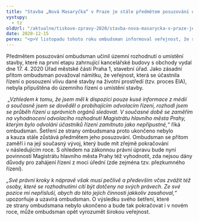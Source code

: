 ```yaml
---
title: "Stavba „Nová Masaryčka“ v Praze je stále předmětem posuzování ombudsmana"
vystupy:
  - tz
oldUrl: "/aktualne/tiskove-zpravy-2020/stavba-nova-masarycka-v-praze-je-stale-predmetem-posuzovani-ombudsmana"
date: 2020-12-15
perex: "<p>V listopadu tohoto roku ombudsman informoval veřejnost, že se na základě mediálních zpráv rozhodl zahájit šetření z vlastní iniciativy a prověřit tak postupy úřadů ve věci stavby Polyfunkční objekt Masaryk Centre 1, nazývané též jako Nová Masaryčka v Praze. Šetření zatím není ukončeno.</p>"
---
```


<!-- imported from the old website -->

<p>Předmětem posuzování ombudsman učinil územní rozhodnutí o umístění stavby, které na první etapu zahrnující kancelářské budovy s obchody vydal dne 17. 4. 2020 Úřad městské části Praha 1, stavební úřad. Jako zásadní přitom ombudsman považoval námitku, že veřejnost, která se účastnila řízení o posouzení vlivu dané stavby na životní prostředí (tzv. proces EIA), nebyla připuštěna do územního řízení o umístění stavby.</p> <p><i> „Vzhledem k tomu, že jsem měl k dispozici pouze kusé informace z médií a současně jsem se dověděl o probíhajícím odvolacím řízení, rozhodl jsem se průběh řízení u správních orgánů sledovat. V současné době se zaměřím na vyhodnocení odvolacího rozhodnutí Magistrátu hlavního města Prahy, kterým bylo odvolání účastníků řízení zamítnuto jako nepřípustné,“</i> říká ombudsman. Šetření ze strany ombudsmana proto ukončeno nebylo a kauza stále zůstává předmětem jeho posuzování. Ombudsman se přitom zaměří i na její současný vývoj, který bude mít zřejmě pokračování v následujícím roce. S ohledem na zákonnou právní úpravu bude nyní povinností Magistrátu hlavního města Prahy též vyhodnotit, zda nejsou dány důvody pro zahájení řízení z moci úřední (zde zejména tzv. přezkumného řízení). </p><i> „Své právní kroky k nápravě však musí pečlivě a především včas zvážit též osoby, které se rozhodnutími cítí být dotčeny na svých právech. Ze své pozice mi nepřísluší, abych do této jejich činnosti jakkoliv zasahoval,“</i> upozorňuje a uzavírá ombudsman. O výsledku svého šetření, které ze strany ombudsmana nebylo ukončeno a bude tak pokračovat i v novém roce, může ombudsman opět vyrozumět širokou veřejnost.
